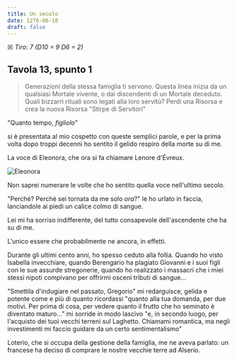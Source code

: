 ```yaml
---
title: Un secolo
date: 1276-06-10
draft: false
---
```


☒ _Tiro: 7 (D10 = 9 D6 = 2)_

## Tavola 13, spunto 1

> Generazioni della stessa famiglia ti servono. Questa linea inizia da un qualsiasi Mortale vivente, o dai discendenti di un Mortale deceduto. Quali bizzarri rituali sono legati alla loro servitù? Perdi una Risorsa e crea la nuova Risorsa "Stirpe di Servitori"

"Quanto tempo, _figliolo_"

si è presentata al mio cospetto con queste semplici parole, e per la prima volta dopo troppi decenni ho sentito il gelido respiro della morte su di me.

La voce di Eleonora, che ora si fa chiamare Lenore d'Évreux.

![Eleonora](/img/eleonora.jpeg)

Non saprei numerare le volte che ho sentito quella voce nell'ultimo secolo.

"Perché? Perché sei tornata da me solo _ora_?" le ho urlato in faccia, lanciandole ai piedi un calice colmo di sangue.

Lei mi ha sorriso indifferente, del tutto consapevole dell'ascendente che ha su di me. 

L'unico essere che probabilmente ne ancora, in effetti. 

Durante gli ultimi cento anni, ho spesso ceduto alla follia. Quando ho visto Isabella invecchiare, quando Berengario ha plagiato Giovanni e i suoi figli con le sue assurde stregonerie, quando ho realizzato i massacri che i miei stessi nipoti compivano per offrirmi osceni tributi di sangue...

"Smettila d'indugiare nel passato, Gregorio" mi redarguisce, gelida e potente come e più di quanto ricordassi "quanto alla tua domanda, per due motivi. Per prima di cosa, per vedere quanto il frutto che ho seminato è diventato maturo..." mi sorride in modo lascivo "e, in secondo luogo, per l'acquisto dei tuoi vecchi terreni sul Laghetto. Chiamami romantica, ma negli investimenti mi faccio guidare da un certo sentimentalismo"

Loterio, che si occupa della gestione della famiglia, me ne aveva parlato: un francese ha deciso di comprare le nostre vecchie terre ad Alserio.

